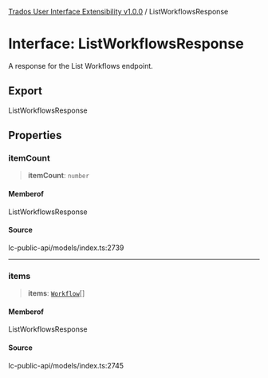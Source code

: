[Trados User Interface Extensibility v1.0.0](../wiki/globals) / ListWorkflowsResponse

# Interface: ListWorkflowsResponse

A response for the List Workflows endpoint.

## Export

ListWorkflowsResponse

## Properties

### itemCount

> **itemCount**: `number`

#### Memberof

ListWorkflowsResponse

#### Source

lc-public-api/models/index.ts:2739

***

### items

> **items**: [`Workflow`](../wiki/Interface.Workflow)[]

#### Memberof

ListWorkflowsResponse

#### Source

lc-public-api/models/index.ts:2745
